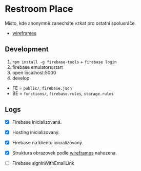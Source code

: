 # Restroom Place
Místo, kde anonymně zanecháte vzkat pro ostatni spolusráče.

* [wireframes](https://app.excalidraw.com/l/3morKKwsyGZ/9wcWz7uzmqn)
## Development

1. `npm install -g firebase-tools` + `firebase login`
2. firebase emulators:start
3. open localhost:5000
4. develop 

* FE = `public/`, `firebase.json`
* BE = `functions/`, `firebase.rules`, `storage.rules`

## Logs

- [x] Firebase inicializovaná. 

- [x] Hosting inicializovaný.

- [x] Firebase na klientu inicializovaný.

- [x] Struktura obrazovek podle [wireframes](https://app.excalidraw.com/l/3morKKwsyGZ/9wcWz7uzmqn) nahozena.

- [ ] Firebase signInWithEmailLink